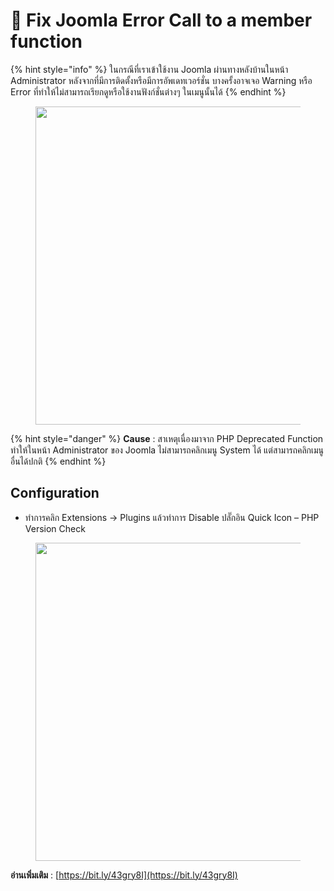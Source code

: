 # 🌺 Fix Joomla Error Call to a member function

{% hint style="info" %}
ในกรณีที่เราเข้าใช้งาน Joomla ผ่านทางหลังบ้านในหน้า Administrator หลังจากที่มีการติดตั้งหรือมีการอัพเดทเวอร์ชั่น บางครั้งอาจเจอ Warning หรือ Error ที่ทำให้ไม่สามารถเรียกดูหรือใช้งานฟังก์ชั่นต่างๆ ในเมนูนั้นได้
{% endhint %}

<figure><img src="https://codeinsane.files.wordpress.com/2023/06/joomla-deprecated-01.jpg?w=1024" alt="" height="509" width="1024"><figcaption></figcaption></figure>

{% hint style="danger" %}
**Cause** : สาเหตุเนื่องมาจาก PHP Deprecated Function ทำให้ในหน้า Administrator ของ Joomla ไม่สามารถคลิกเมนู System ได้ แต่สามารถคลิกเมนูอื่นได้ปกติ
{% endhint %}

## **Configuration**

* ทำการคลิก Extensions -> Plugins แล้วทำการ Disable ปลั๊กอิน Quick Icon – PHP Version Check

<figure><img src="https://codeinsane.files.wordpress.com/2023/06/joomla-deprecated-02.jpg?w=1024" alt="" height="509" width="1024"><figcaption></figcaption></figure>

**อ่านเพิ่มเติม** : [https://bit.ly/43gry8I](https://bit.ly/43gry8I)
